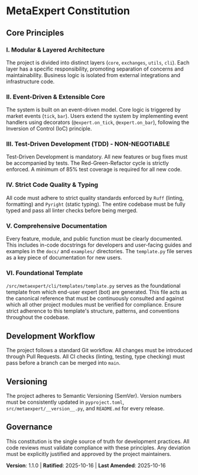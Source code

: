 # MetaExpert Constitution
<!-- 
Sync Impact Report:
- Version change: 1.0.0 → 1.1.0
- Added sections: VI. Foundational Template
- Templates requiring updates: 
  - ✅ .specify/templates/plan-template.md
  - ✅ .specify/templates/spec-template.md
  - ✅ .specify/templates/tasks-template.md
-->
<!-- Constitution for the MetaExpert project, defining core development principles and governance. -->

## Core Principles

### I. Modular & Layered Architecture

The project is divided into distinct layers (`core`, `exchanges`, `utils`, `cli`). Each layer has a specific responsibility, promoting separation of concerns and maintainability. Business logic is isolated from external integrations and infrastructure code.

### II. Event-Driven & Extensible Core

The system is built on an event-driven model. Core logic is triggered by market events (`tick`, `bar`). Users extend the system by implementing event handlers using decorators (`@expert.on_tick`, `@expert.on_bar`), following the Inversion of Control (IoC) principle.

### III. Test-Driven Development (TDD) - NON-NEGOTIABLE

Test-Driven Development is mandatory. All new features or bug fixes must be accompanied by tests. The Red-Green-Refactor cycle is strictly enforced. A minimum of 85% test coverage is required for all new code.

### IV. Strict Code Quality & Typing

All code must adhere to strict quality standards enforced by `Ruff` (linting, formatting) and `Pyright` (static typing). The entire codebase must be fully typed and pass all linter checks before being merged.

### V. Comprehensive Documentation

Every feature, module, and public function must be clearly documented. This includes in-code docstrings for developers and user-facing guides and examples in the `docs/` and `examples/` directories. The `template.py` file serves as a key piece of documentation for new users.

### VI. Foundational Template

`/src/metaexpert/cli/templates/template.py` serves as the foundational template from which end-user expert (bot) are generated. This file acts as the canonical reference that must be continuously consulted and against which all other project modules must be verified for compliance. Ensure strict adherence to this template's structure, patterns, and conventions throughout the codebase.

## Development Workflow

The project follows a standard Git workflow. All changes must be introduced through Pull Requests. All CI checks (linting, testing, type checking) must pass before a branch can be merged into `main`.

## Versioning

The project adheres to Semantic Versioning (SemVer). Version numbers must be consistently updated in `pyproject.toml`, `src/metaexpert/__version__.py`, and `README.md` for every release.

## Governance

This constitution is the single source of truth for development practices. All code reviews must validate compliance with these principles. Any deviation must be explicitly justified and approved by the project maintainers.

**Version**: 1.1.0 | **Ratified**: 2025-10-16 | **Last Amended**: 2025-10-16
